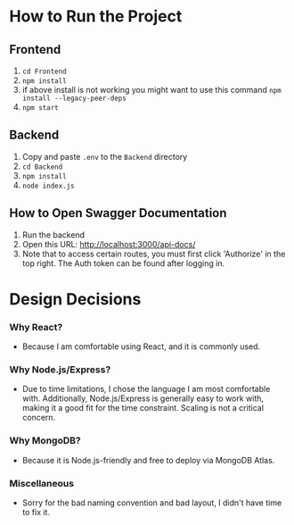 # How to Run the Project

## Frontend
1. `cd Frontend`
2. `npm install`
3. if above install is not working you might want to use this command `npm install --legacy-peer-deps`
4. `npm start`

## Backend
1. Copy and paste `.env` to the `Backend` directory
2. `cd Backend`
3. `npm install`
4. `node index.js`

## How to Open Swagger Documentation
1. Run the backend
2. Open this URL: [http://localhost:3000/api-docs/](http://localhost:3000/api-docs/)
3. Note that to access certain routes, you must first click 'Authorize' in the top right. The Auth token can be found after logging in.

# Design Decisions

### Why React?
- Because I am comfortable using React, and it is commonly used.

### Why Node.js/Express?
- Due to time limitations, I chose the language I am most comfortable with. Additionally, Node.js/Express is generally easy to work with, making it a good fit for the time constraint. Scaling is not a critical concern.

### Why MongoDB?
- Because it is Node.js-friendly and free to deploy via MongoDB Atlas.

### Miscellaneous
- Sorry for the bad naming convention and bad layout, I didn't have time to fix it.
